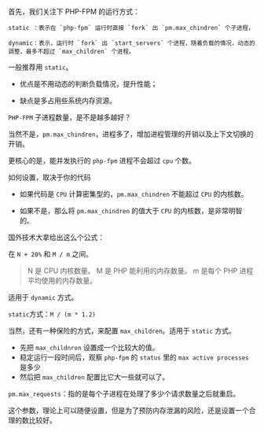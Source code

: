 首先，我们关注下 PHP-FPM 的运行方式：

    static ：表示在 `php-fpm` 运行时直接 `fork` 出 `pm.max_chindren` 个子进程，
    
    dynamic：表示，运行时 `fork` 出 `start_servers` 个进程，随着负载的情况，动态的调整，最多不超过 `max_children` 个进程。

  一般推荐用 `static`。

 - 优点是不用动态的判断负载情况，提升性能；

 - 缺点是多占用些系统内存资源。

`PHP-FPM` 子进程数量，是不是越多越好？

当然不是，`pm.max_chindren`，进程多了，增加进程管理的开销以及上下文切换的开销。

更核心的是，能并发执行的 `php-fpm` 进程不会超过 `cpu` 个数。

如何设置，取决于你的代码

 - 如果代码是 `CPU` 计算密集型的，`pm.max_chindren` 不能超过 `CPU` 的内核数。

 - 如果不是，那么将 `pm.max_chindren` 的值大于 `CPU` 的内核数，是非常明智的。

国外技术大拿给出这么个公式：

在 `N + 20%` 和 `M / m` 之间。

> N 是 CPU 内核数量。 
> M 是 PHP 能利用的内存数量。 
> m 是每个 PHP 进程平均使用的内存数量。

适用于 `dynamic` 方式。

`static`方式：`M / (m * 1.2)`

当然，还有一种保险的方式，来配置 `max_children`。适用于 `static` 方式。

 - 先把 `max_childnren` 设置成一个比较大的值。
 - 稳定运行一段时间后，观察 `php-fpm` 的 `status` 里的 `max active processes` 是多少
 - 然后把 `max_children` 配置比它大一些就可以了。

`pm.max_requests`：指的是每个子进程在处理了多少个请求数量之后就重启。

这个参数，理论上可以随便设置，但是为了预防内存泄漏的风险，还是设置一个合理的数比较好。